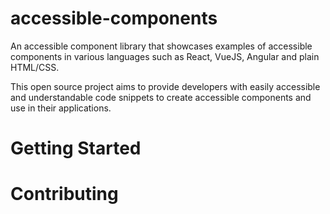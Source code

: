 # accessible-components

An accessible component library that showcases examples of accessible components in various languages such as React, VueJS, Angular and plain HTML/CSS.

This open source project aims to provide developers with easily accessible and understandable code snippets to create accessible components and use in their applications.

# Getting Started

# Contributing
